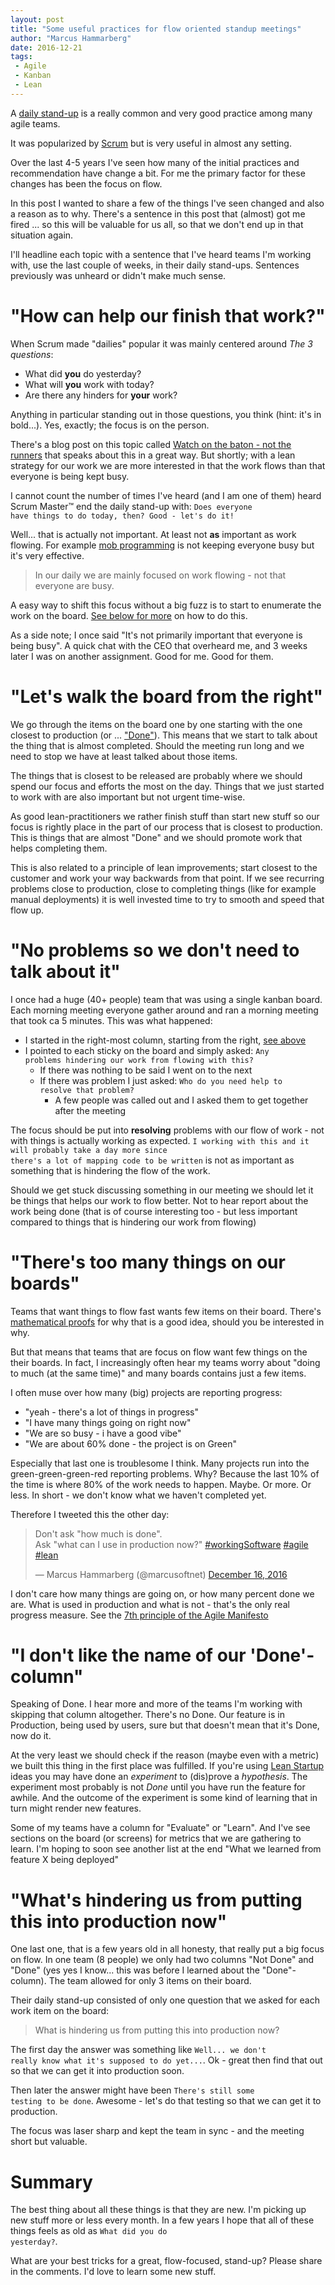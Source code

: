 ```yaml
---
layout: post
title: "Some useful practices for flow oriented standup meetings"
author: "Marcus Hammarberg"
date: 2016-12-21
tags:
 - Agile
 - Kanban
 - Lean
---
```


A [daily stand-up](http://www.martinfowler.com/articles/itsNotJustStandingUp.html) is a really common and very good practice among many agile teams. 

It was popularized by [Scrum](https://en.wikipedia.org/wiki/Scrum_(software_development)) but is very useful in almost any setting. 

Over the last 4-5 years I've seen how many of the initial practices and recommendation have change a bit. For me the primary factor for these changes has been the focus on flow. 

In this post I wanted to share a few of the things I've seen changed and also a reason as to why. There's a sentence in this post that (almost) got me fired ... so this will be valuable for us all, so that we don't end up in that situation again. 

<!-- excerpt-end -->

I'll headline each topic with a sentence that I've heard teams I'm working with, use the last couple of weeks, in their daily stand-ups. Sentences previously was unheard or didn't make much sense. 

# "How can help our finish that work?"

When Scrum made "dailies" popular it was mainly centered around *The 3 questions*:

* What did **you** do yesterday?
* What will **you** work with today?
* Are there any hinders for **your** work?

Anything in particular standing out in those questions, you think (hint: it's in bold...). Yes, exactly; the focus is on the person. 

There's a blog post on this topic called [Watch on the baton - not the runners](https://leankit.com/blog/2015/05/business-flow-watch-baton-not-runner/) that speaks about this in a great way. But shortly; with a lean strategy for our work we are more interested in that the work flows than that everyone is being kept busy. 

I cannot count the number of times I've heard (and I am one of them) heard Scrum Master™ end the daily stand-up with: <code>Does everyone have things to do today, then? Good - let's do it!</code>

Well... that is actually not important. At least not **as** important as work flowing. For example [mob programming](codebetter.com/marcushammarberg/2013/08/06/mob-programming/) is not keeping everyone busy but it's very effective. 

>In our daily we are mainly focused on work flowing - not that everyone are busy. 

A easy way to shift this focus without a big fuzz is to start to enumerate the work on the board. [See below for more](http://www.marcusoft.net/2016/12/flow-oriented-standup.html#lets-walk-the-board-from-the-right) on how to do this.

As a side note; I once said "It's not primarily important that everyone is being busy". A quick chat with the CEO that overheard me, and 3 weeks later I was on another assignment. Good for me. Good for them. 

# "Let's walk the board from the right"

We go through the items on the board one by one starting with the one closest to production (or ... ["Done"](http://www.marcusoft.net/2016/12/flow-oriented-standup.html#i-dont-like-the-name-of-our-done-column)). This means that we start to talk about the thing that is almost completed. Should the meeting run long and we need to stop we have at least talked about those items.

The things that is closest to be released are probably where we should spend our focus and efforts the most on the day. Things that we just started to work with are also important but not urgent time-wise. 

As good lean-practitioners we rather finish stuff than start new stuff so our focus is rightly place in the part of our process that is closest to production. This is things that are almost "Done" and we should promote work that helps completing them.

This is also related to a principle of lean improvements; start closest to the customer and work your way backwards from that point. If we see recurring problems close to production, close to completing things (like for example manual deployments) it is well invested time to try to smooth and speed that flow up. 

# "No problems so we don't need to talk about it"

I once had a huge (40+ people) team that was using a single kanban board. Each morning meeting everyone gather around and ran a morning meeting that took ca 5 minutes. This was what happened: 

* I started in the right-most column, starting from the right, [see above](http://www.marcusoft.net/2016/12/flow-oriented-standup.html#lets-walk-the-board-from-the-right)
* I pointed to each sticky on the board and simply asked: <code>Any problems hindering our work from flowing with this?</code>
    * If there was nothing to be said I went on to the next
    * If there was problem I just asked: <code>Who do you need help to resolve that problem?</code>
        * A few people was called out and I asked them to get together after the meeting

The focus should be put into **resolving** problems with our flow of work - not with things is actually working as expected. <code>I working with this and it will probably take a day more since there's a lot of mapping code to be written</code> is not as important as something that is hindering the flow of the work. 

Should we get stuck discussing something in our meeting we should let it be things that helps our work to flow better. Not to hear report about the work being done (that is of course interesting too - but less important compared to things that is hindering our work from flowing)

# "There's too many things on our boards"

Teams that want things to flow fast wants few items on their board. There's [mathematical proofs](https://en.wikipedia.org/wiki/Little%27s_law) for why that is a good idea, should you be interested in why.

But that means that teams that are focus on flow want few things on the their boards. In fact, I increasingly often hear my teams worry about "doing to much (at the same time)" and many boards contains just a few items. 

I often muse over how many (big) projects are reporting progress:

* "yeah - there's a lot of things in progress"
* "I have many things going on right now"
* "We are so busy - i have a good vibe"
* "We are about 60% done - the project is on Green"

Especially that last one is troublesome I think. Many projects run into the green-green-green-red reporting problems. Why? Because the last 10% of the time is where 80% of the work needs to happen. Maybe. Or more. Or less. In short - we don't know what we haven't completed yet. 

Therefore I tweeted this the other day:

<blockquote class="twitter-tweet" data-lang="en"><p lang="en" dir="ltr">Don&#39;t ask &quot;how much is done&quot;. <br>Ask &quot;what can I use in production now?&quot; <a href="https://twitter.com/hashtag/workingSoftware?src=hash">#workingSoftware</a> <a href="https://twitter.com/hashtag/agile?src=hash">#agile</a> <a href="https://twitter.com/hashtag/lean?src=hash">#lean</a></p>&mdash; Marcus Hammarberg (@marcusoftnet) <a href="https://twitter.com/marcusoftnet/status/809726873467027456">December 16, 2016</a></blockquote>
<script async src="//platform.twitter.com/widgets.js" charset="utf-8"></script>

I don't care how many things are going on, or how many percent done we are. What is used in production and what is not - that's the only real progress measure. See the [7th principle of the Agile Manifesto](http://agilemanifesto.org/principles.html)

# "I don't like the name of our 'Done'-column"

Speaking of Done. I hear more and more of the teams I'm working with skipping that column altogether. There's no Done. Our feature is in Production, being used by users, sure but that doesn't mean that it's Done, now do it. 

At the very least we should check if the reason (maybe even with a metric) we built this thing in the first place was fulfilled. If you're using [Lean Startup]() ideas you may have done an *experiment* to (dis)prove a *hypothesis*. The experiment most probably is not *Done* until you have run the feature for awhile. And the outcome of the experiment is some kind of learning that in turn might render new features. 

Some of my teams have a column for "Evaluate" or "Learn". And I've see sections on the board (or screens) for metrics that we are gathering to learn. I'm hoping to soon see another list at the end "What we learned from feature X being deployed"

# "What's hindering us from putting this into production now"

One last one, that is a few years old in all honesty, that really put a big focus on flow. In one team (8 people) we only had two columns "Not Done" and "Done" (yes yes I know... this was before I learned about the "Done"-column). The team allowed for only 3 items on their board. 

Their daily stand-up consisted of only one question that we asked for each work item on the board: 

>What is hindering us from putting this into production now? 

The first day the answer was something like <code>Well... we don't really know what it's supposed to do yet...</code>. Ok - great then find that out so that we can get it into production soon. 

Then later the answer might have been <code>There's still some testing to be done</code>. Awesome - let's do that testing so that we can get it to production. 

The focus was laser sharp and kept the team in sync - and the meeting short but valuable. 

# Summary

The best thing about all these things is that they are new. I'm picking up new stuff more or less every month. In a few years I hope that all of these things feels as old as <code>What did you do yesterday?</code>. 

What are your best tricks for a great, flow-focused, stand-up? Please share in the comments. I'd love to learn some new stuff.